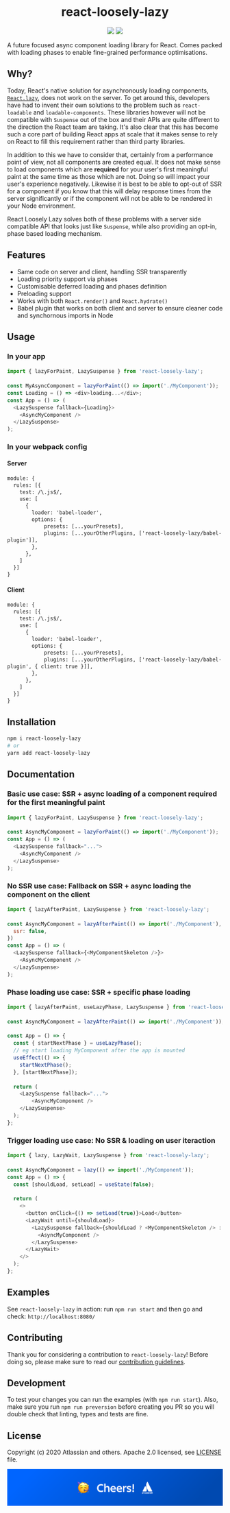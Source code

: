 <h1 align="center">react-loosely-lazy</h1>

<p align="center">
  <a href="LICENSE"><img src="https://img.shields.io/badge/license-Apache%202.0-blue.svg?style=flat-square"></a>
  <a href="CONTRIBUTING"><img src="https://img.shields.io/badge/PRs-welcome-brightgreen.svg?style=flat-square"></a>
</p>
<!-- UNCOMMENT ONCE WE HAVE 	THESE, CONVERT TO A TAGS AND MOVE INTO P TAG ABOVE -->
<!--[![npm](https://img.shields.io/npm/v/react-loosely-lazy.svg)](https://www.npmjs.com/package/react-loosely-lazy)-->
<!--[![npm bundle size (minified + gzip)](https://img.shields.io/bundlephobia/minzip/react-loosely-lazy.svg)](https://bundlephobia.com/result?p=react-loosely-lazy)-->
<!--[![CircleCI](https://circleci.com/gh/atlassian/react-loosely-lazy.svg?style=shield&circle-token=xxx)](https://circleci.com/gh/atlassian/react-loosely-lazy)-->
<!--[![codecov](https://codecov.io/gh/atlassian/react-loosely-lazy/branch/master/graph/badge.svg)](https://codecov.io/gh/atlassian/react-loosely-lazy)-->


A future focused async component loading library for React. Comes packed with loading phases to enable fine-grained performance optimisations. 

## Why?

Today, React's native solution for asynchronously loading components, [`React.lazy`](https://reactjs.org/docs/code-splitting.html#reactlazy), does not work on the server. To get around this, developers have had to invent their own solutions to the problem such as `react-loadable` and `loadable-components`. These libraries however will not be compatible with `Suspense` out of the box and their APIs are quite different to the direction the React team are taking. It's also clear that this has become such a core part of building React apps at scale that it makes sense to rely on React to fill this requirement rather than third party libraries.

In addition to this we have to consider that, certainly from a performance point of view, not all components are created equal. It does not make sense to load components which are **required** for your user's first meaningful paint at the same time as those which are not. Doing so will impact your user's experience negatively. Likewise it is best to be able to opt-out of SSR for a component if you know that this will delay response times from the server significantly or if the component will not be able to be rendered in your Node environment.

React Loosely Lazy solves both of these problems with a server side compatible API that looks just like `Suspense`, while also providing an opt-in, phase based loading mechanism.

## Features

- Same code on server and client, handling SSR transparently
- Loading priority support via phases
- Customisable deferred loading and phases definition
- Preloading support
- Works with both `React.render()` and `React.hydrate()`
- Babel plugin that works on both client and server to ensure cleaner code and synchornous imports in Node

## Usage 

### In your app


```js
import { lazyForPaint, LazySuspense } from 'react-loosely-lazy';

const MyAsyncComponent = lazyForPaint(() => import('./MyComponent'));
const Loading = () => <div>loading...</div>;
const App = () => (
  <LazySuspense fallback={Loading}>
    <AsyncMyComponent />
  </LazySuspense>
);
```

### In your webpack config

#### Server 

```
module: {
  rules: [{
    test: /\.js$/,
    use: [
      {
        loader: 'babel-loader',
        options: {
            presets: [...yourPresets],
            plugins: [...yourOtherPlugins, ['react-loosely-lazy/babel-plugin']],
        },
      },
    ]
  }]
}
```

#### Client 

```
module: {
  rules: [{
    test: /\.js$/,
    use: [
      {
        loader: 'babel-loader',
        options: {
            presets: [...yourPresets],
            plugins: [...yourOtherPlugins, ['react-loosely-lazy/babel-plugin', { client: true }]],
        },
      },
    ]
  }]
}
```

## Installation

```sh
npm i react-loosely-lazy
# or
yarn add react-loosely-lazy
```

## Documentation

### Basic use case: SSR + async loading of a component required for the first meaningful paint

```js
import { lazyForPaint, LazySuspense } from 'react-loosely-lazy';

const AsyncMyComponent = lazyForPaint(() => import('./MyComponent'));
const App = () => (
  <LazySuspense fallback="...">
    <AsyncMyComponent />
  </LazySuspense>
);
```

### No SSR use case: Fallback on SSR + async loading the component on the client

```js
import { lazyAfterPaint, LazySuspense } from 'react-loosely-lazy';

const AsyncMyComponent = lazyAfterPaint(() => import('./MyComponent'), {
  ssr: false,
})
const App = () => (
  <LazySuspense fallback={<MyComponentSkeleton />}>
    <AsyncMyComponent />
  </LazySuspense>
);
```

### Phase loading use case: SSR + specific phase loading

```js
import { lazyAfterPaint, useLazyPhase, LazySuspense } from 'react-loosely-lazy';

const AsyncMyComponent = lazyAfterPaint(() => import('./MyComponent'));

const App = () => {
  const { startNextPhase } = useLazyPhase();
  // eg start loading MyComponent after the app is mounted
  useEffect(() => {
    startNextPhase();
  }, [startNextPhase]);
  
  return (
    <LazySuspense fallback="...">
      	<AsyncMyComponent />
    </LazySuspense>
  );
};
```

### Trigger loading use case: No SSR & loading on user iteraction

```js
import { lazy, LazyWait, LazySuspense } from 'react-loosely-lazy';

const AsyncMyComponent = lazy(() => import('./MyComponent'));
const App = () => {
  const [shouldLoad, setLoad] = useState(false);

  return (
    <>
      <button onClick={() => setLoad(true)}>Load</button>
      <LazyWait until={shouldLoad}>
        <LazySuspense fallback={shouldLoad ? <MyComponentSkeleton /> : null}>
          <AsyncMyComponent />
        </LazySuspense>
      </LazyWait>
    </>
  );
};
```

## Examples

See `react-loosely-lazy` in action: run `npm run start` and then go and check: `http://localhost:8080/`


## Contributing

Thank you for considering a contribution to `react-loosely-lazy`! Before doing so, please make sure to read our [contribution guidelines](CONTRIBUTING). 

## Development

To test your changes you can run the examples (with `npm run start`).
Also, make sure you run `npm run preversion` before creating you PR so you will double check that linting, types and tests are fine.

## License

Copyright (c) 2020 Atlassian and others.
Apache 2.0 licensed, see [LICENSE](LICENSE) file.


[![With ❤️ from Atlassian](https://raw.githubusercontent.com/atlassian-internal/oss-assets/master/banner-cheers-light.png)](https://www.atlassian.com)
